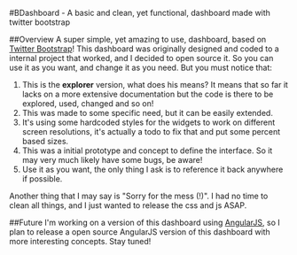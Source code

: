 #BDashboard - A basic and clean, yet functional, dashboard made with twitter bootstrap

##Overview
A super simple, yet amazing to use, dashboard, based on [Twitter Bootstrap](https://twitter.github.com/bootstrap/)! This dashboard was originally designed and coded to a internal project that worked, and I decided to open source it. So you can use it as you want, and change it as you need. But you must notice that:

1. This is the __explorer__ version, what does his means? It means that so far it lacks on a more extensive documentation but the code is there to be explored, used, changed and so on!
2. This was made to some specific need, but it can be easily extended. 
3. It's using some hardcoded styles for the widgets to work on different screen resolutions, it's actually a todo to fix that and put some percent based sizes.
4. This was a initial prototype and concept to define the interface. So it may very much likely have some bugs, be aware!
5. Use it as you want, the only thing I ask is to reference it back anywhere if possible.

Another thing that I may say is "Sorry for the mess (!)". I had no time to clean all things, and I just wanted to release the css and js ASAP.

##Future
I'm working on a version of this dashboard using [AngularJS](http://angularjs.org/), so I plan to release a open source AngularJS version of this dashboard with more interesting concepts. Stay tuned!